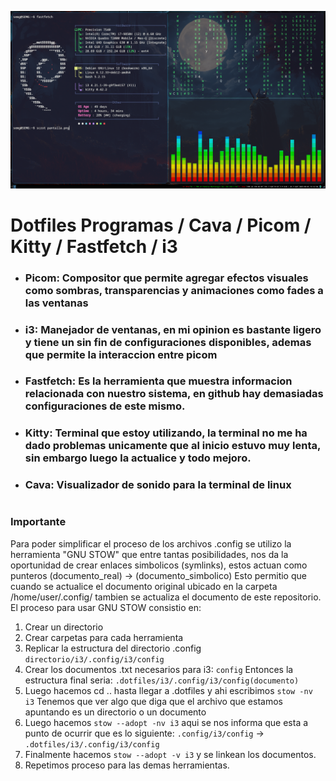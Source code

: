 ![Imagen_resultado_final](ss/pantalla.png)

# Dotfiles Programas / Cava / Picom / Kitty / Fastfetch / i3 
 - ### **Picom**: Compositor que permite agregar efectos visuales como sombras, transparencias y animaciones como fades a las ventanas
 - ### **i3**: Manejador de ventanas, en mi opinion es bastante ligero y tiene un sin fin de configuraciones disponibles, ademas que permite la interaccion entre picom
 - ### **Fastfetch**: Es la herramienta que muestra informacion relacionada con nuestro sistema, en github hay demasiadas configuraciones de este mismo.
 - ### **Kitty**: Terminal que estoy utilizando, la terminal no me ha dado problemas unicamente que al inicio estuvo muy lenta, sin embargo luego la actualice y todo mejoro.
 - ### **Cava**: Visualizador de sonido para la terminal de linux
#

### Importante 
Para poder simplificar el proceso de los archivos .config se utilizo la herramienta "GNU STOW" que entre tantas posibilidades, 
nos da la oportunidad de crear enlaces simbolicos (symlinks), estos actuan como punteros (documento_real) -> (documento_simbolico)
Esto permitio que cuando se actualice el documento original ubicado en la carpeta /home/user/.config/ tambien se actualiza 
el documento de este repositorio. El proceso para usar GNU STOW consistio en: 

1. Crear un directorio
2. Crear carpetas para cada herramienta
3. Replicar la estructura del directorio .config `directorio/i3/.config/i3/config`
4. Crear los documentos .txt necesarios para i3: `config` Entonces la estructura final seria: `.dotfiles/i3/.config/i3/config(documento)`
5. Luego hacemos cd .. hasta llegar a .dotfiles y ahi escribimos `stow -nv i3` Tenemos que ver algo que diga que el archivo que estamos apuntando es un directorio o un documento
6. Luego hacemos `stow --adopt -nv i3` aqui se nos informa que esta a punto de ocurrir que es lo siguiente:  `.config/i3/config` -> `.dotfiles/i3/.config/i3/config`
7. Finalmente hacemos `stow --adopt -v i3` y se linkean los documentos.
8. Repetimos proceso para las demas herramientas.
